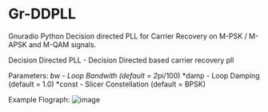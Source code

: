 # Gr-DDPLL
Gnuradio Python Decision directed PLL for Carrier Recovery on M-PSK / M-APSK and M-QAM signals.

Decision Directed PLL - Decision Directed based carrier recovery pll

Parameters:
  *bw - Loop Bandwith (default = 2*pi/100)
  *damp - Loop Damping (default = 1.0)
  *const - Slicer Constellation (default = BPSK)

Example Flograph:
![image](https://github.com/Paulo-D2000/Gr-DDPLL/assets/58897843/b57088f7-84a5-4d72-ac75-0a700145796f)
